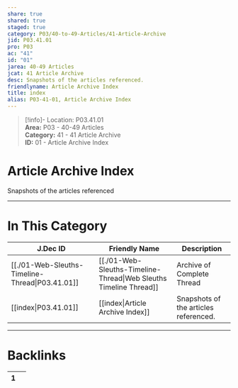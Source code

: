 ```yaml
---  
share: true  
shared: true  
staged: true  
category: P03/40-to-49-Articles/41-Article-Archive  
jid: P03.41.01  
pro: P03  
ac: "41"  
id: "01"  
jarea: 40-49 Articles  
jcat: 41 Article Archive  
desc: Snapshots of the articles referenced.  
friendlyname: Article Archive Index  
title: index  
alias: P03-41-01, Article Archive Index  
---  
```

  
>[!info]- Location: P03.41.01  
>**Area:** P03 - 40-49 Articles  
>**Category:** 41 - 41 Article Archive  
>**ID:** 01 - Article Archive Index  
  
# Article Archive Index  
  
Snapshots of the articles referenced  
   
  
  
---  
# In This Category  
  
| J.Dec ID                                                                                                        | Friendly Name                                                                                                                     | Description                           |  
| --------------------------------------------------------------------------------------------------------------- | --------------------------------------------------------------------------------------------------------------------------------- | ------------------------------------- |  
| [[./01-Web-Sleuths-Timeline-Thread\|P03.41.01]] | [[./01-Web-Sleuths-Timeline-Thread\|Web Sleuths Timeline Thread]] | Archive of Complete Thread            |  
| [[index\|P03.41.01]]                          | [[index\|Article Archive Index]]                                | Snapshots of the articles referenced. |  
  
  
---  
# Backlinks  
<div><table class="dataview table-view-table"><thead class="table-view-thead"><tr class="table-view-tr-header"><th class="table-view-th"><span></span><span class="dataview small-text">1</span></th><th class="table-view-th"><span></span></th></tr></thead><tbody class="table-view-tbody"></tbody></table></div>